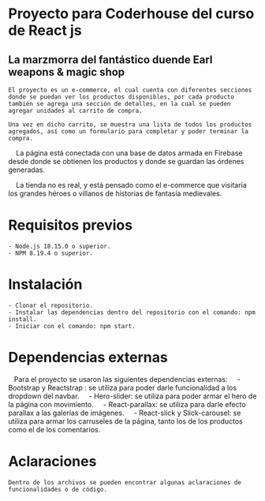 # Proyecto para Coderhouse del curso de React js

## La marzmorra del fantástico duende Earl weapons & magic shop

    El proyecto es un e-commerce, el cual cuenta con diferentes secciones donde se puedan ver los productos disponibles, por cada producto también se agrega una sección de detalles, en la cual se pueden agregar unidades al carrito de compra.

    Una vez en dicho carrito, se muestra una lista de todos los productos agregados, así como un formulario para completar y poder terminar la compra.

    La página está conectada con una base de datos armada en Firebase desde donde se obtienen los productos y donde se guardan las órdenes generadas.

    La tienda no es real, y está pensado como el e-commerce que visitaría los grandes héroes o villanos de historias de fantasía medievales.

# Requisitos previos

    - Node.js 18.15.0 o superior.
    - NPM 8.19.4 o superior.

# Instalación

    - Clonar el repositorio.
    - Instalar las dependencias dentro del repositorio con el comando: npm install.
    - Iniciar con el comando: npm start.

# Dependencias externas

   Para el proyecto se usaron las siguientes dependencias externas:
    - Bootstrap y Reactstrap : se utiliza para poder darle funcionalidad a los dropdown del navbar.
    - Hero-slider: se utiliza para poder armar el hero de la página con movimiento.
    - React-parallax: se utiliza para darle efecto parallax a las galerías de imágenes.
    - React-slick y Slick-carousel: se utiliza para armar los carruseles de la página, tanto los de los productos como el de los comentarios.


# Aclaraciones

    Dentro de los archivos se pueden encontrar algunas aclaraciones de funcionalidades o de código.